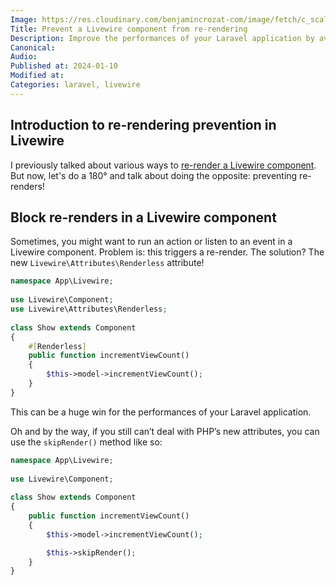 ```yaml
---
Image: https://res.cloudinary.com/benjamincrozat-com/image/fetch/c_scale,f_webp,q_auto,w_1200/https://github.com/benjamincrozat/content/assets/3613731/049d07f7-6fae-4a69-993d-410dbd3440d3
Title: Prevent a Livewire component from re-rendering
Description: Improve the performances of your Laravel application by avoiding unnecessary re-renders of Livewire components.
Canonical:
Audio:
Published at: 2024-01-10
Modified at:
Categories: laravel, livewire
---
```


## Introduction to re-rendering prevention in Livewire

I previously talked about various ways to [re-render a Livewire component](/re-render-livewire-component). But now, let's do a 180° and talk about doing the opposite: preventing re-renders!

## Block re-renders in a Livewire component

Sometimes, you might want to run an action or listen to an event in a Livewire component. Problem is: this triggers a re-render. The solution? The new `Livewire\Attributes\Renderless` attribute!

```php
namespace App\Livewire;
 
use Livewire\Component;
use Livewire\Attributes\Renderless;
 
class Show extends Component
{
    #[Renderless] 
    public function incrementViewCount()
    {
        $this->model->incrementViewCount();
    }
}
```

This can be a huge win for the performances of your Laravel application.

Oh and by the way, if you still can’t deal with PHP’s new attributes, you can use the `skipRender()` method like so:

```php
namespace App\Livewire;
 
use Livewire\Component;
 
class Show extends Component
{
    public function incrementViewCount()
    {
        $this->model->incrementViewCount();

        $this->skipRender();
    }
}
```
